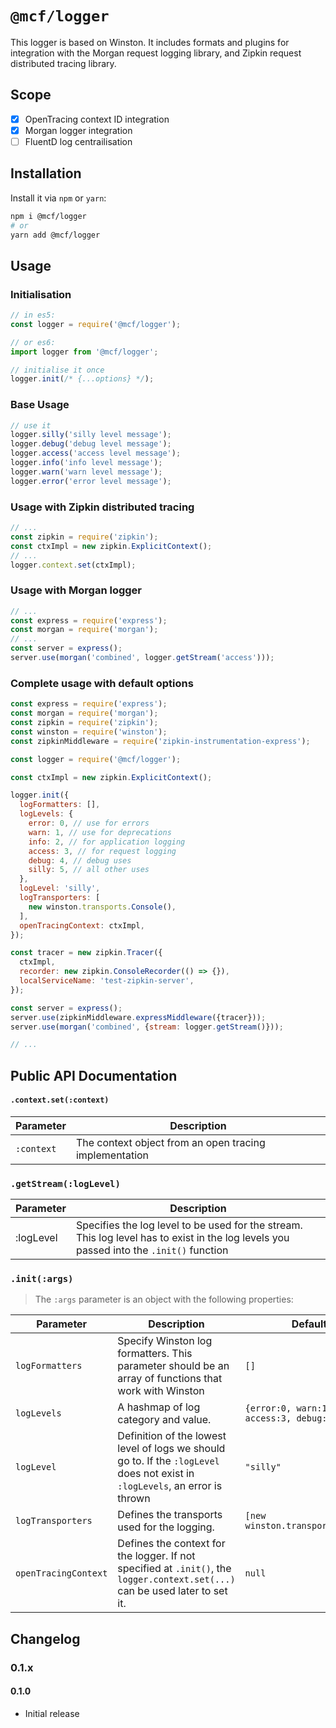 # `@mcf/logger`
This logger is based on Winston. It includes formats and plugins for integration with the Morgan request logging library, and Zipkin request distributed tracing library.

## Scope

- [x] OpenTracing context ID integration
- [x] Morgan logger integration
- [ ] FluentD log centrailisation

## Installation
Install it via `npm` or `yarn`:

```sh
npm i @mcf/logger
# or
yarn add @mcf/logger
```

## Usage

### Initialisation
```js
// in es5:
const logger = require('@mcf/logger');

// or es6:
import logger from '@mcf/logger';

// initialise it once
logger.init(/* {...options} */);
```

### Base Usage
```js
// use it
logger.silly('silly level message');
logger.debug('debug level message');
logger.access('access level message');
logger.info('info level message');
logger.warn('warn level message');
logger.error('error level message');
```

### Usage with Zipkin distributed tracing
```js
// ...
const zipkin = require('zipkin');
const ctxImpl = new zipkin.ExplicitContext();
// ...
logger.context.set(ctxImpl);
```

### Usage with Morgan logger
```js
// ...
const express = require('express');
const morgan = require('morgan');
// ...
const server = express();
server.use(morgan('combined', logger.getStream('access')));
```

### Complete usage with default options
```js
const express = require('express');
const morgan = require('morgan');
const zipkin = require('zipkin');
const winston = require('winston');
const zipkinMiddleware = require('zipkin-instrumentation-express');

const logger = require('@mcf/logger');

const ctxImpl = new zipkin.ExplicitContext();

logger.init({
  logFormatters: [],
  logLevels: {
    error: 0, // use for errors
    warn: 1, // use for deprecations
    info: 2, // for application logging
    access: 3, // for request logging
    debug: 4, // debug uses
    silly: 5, // all other uses
  },
  logLevel: 'silly',
  logTransporters: [
    new winston.transports.Console(),
  ],
  openTracingContext: ctxImpl,
});

const tracer = new zipkin.Tracer({
  ctxImpl,
  recorder: new zipkin.ConsoleRecorder(() => {}),
  localServiceName: 'test-zipkin-server',
});

const server = express();
server.use(zipkinMiddleware.expressMiddleware({tracer}));
server.use(morgan('combined', {stream: logger.getStream()}));

// ...
```

## Public API Documentation
#### `.context.set(:context)`

| Parameter | Description |
| --- | --- |
| `:context` | The context object from an open tracing implementation |

### `.getStream(:logLevel)`

| Parameter | Description |
| --- | --- |
| :logLevel | Specifies the log level to be used for the stream. This log level has to exist in the log levels you passed into the `.init()` function |

### `.init(:args)`
> The `:args` parameter is an object with the following properties:

| Parameter | Description | Defaults To |
| --- | --- | --- |
| `logFormatters` | Specify Winston log formatters. This parameter should be an array of functions that work with Winston | `[]` |
| `logLevels` | A hashmap of log category and value. | `{error:0, warn:1, info:2, access:3, debug:4, silly:5}` |
| `logLevel` | Definition of the lowest level of logs we should go to. If the `:logLevel` does not exist in `:logLevels`, an error is thrown | `"silly"` |
| `logTransporters` | Defines the transports used for the logging. | `[new winston.transports.Console()]` |
| `openTracingContext` | Defines the context for the logger. If not specified at `.init()`, the `logger.context.set(...)` can be used later to set it. | `null` |

## Changelog

### 0.1.x
#### 0.1.0
- Initial release 